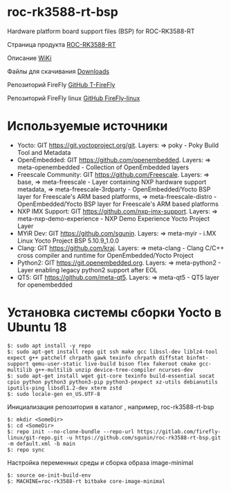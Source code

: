 # roc-rk3588-rt-bsp
Hardware platform board support files (BSP) for ROC-RK3588-RT

Страница продукта [ROC-RK3588-RT](https://en.t-firefly.com/product/industry/rocrk3588rt)

Описание [WiKi](https://wiki.t-firefly.com/en/ROC-RK3588-RT/index.html)

Файлы для скачивания [Downloads](https://en.t-firefly.com/doc/download/207.html)

Репозиторий FireFly [GitHub T-FireFly](https://github.com/T-Firefly)

Репозиторий FireFly linux [GitHub FireFly-linux](https://gitlab.com/firefly-linux)

# Используемые источники

- Yocto: GIT https://git.yoctoproject.org/git. Layers: 
	=> poky - Poky Build Tool and Metadata
- OpenEmbedded: GIT https://github.com/openembedded. Layers: 
	=> meta-openembedded - Collection of OpenEmbedded layers
- Freescale Community: GIT https://github.com/Freescale. Layers: 
	=> base,
	=> meta-freescale - Layer containing NXP hardware support metadata, 
	=> meta-freescale-3rdparty - OpenEmbedded/Yocto BSP layer for Freescale's ARM based platforms,
	=> meta-freescale-distro - OpenEmbedded/Yocto BSP layer for Freescale's ARM based platforms
- NXP IMX Support: GIT https://github.com/nxp-imx-support. Layers: 
	=> meta-nxp-demo-experience - NXP Demo Experience Yocto Project Layer
- MYiR Dev: GIT https://github.com/sgunin. Layers: 
	=> meta-myir - i.MX Linux Yocto Project BSP 5.10.9_1.0.0
- Clang: GIT https://github.com/kraj. Layers:
	=> meta-clang - Clang C/C++ cross compiler and runtime for OpenEmbedded/Yocto Project
- Python2: GIT https://git.openembedded.org. Layers: 
	=> meta-python2 - Layer enabling legacy python2 support after EOL
- QT5: GIT https://github.com/meta-qt5. Layers: 
	=> meta-qt5 - QT5 layer for openembedded

# Установка системы сборки Yocto в Ubuntu 18 
```
$: sudo apt install -y repo
$: sudo apt-get install repo git ssh make gcc libssl-dev liblz4-tool expect g++ patchelf chrpath gawk texinfo chrpath diffstat binfmt-support qemu-user-static live-build bison flex fakeroot cmake gcc-multilib g++-multilib unzip device-tree-compiler ncurses-dev
$: sudo apt-get install wget git-core texinfo build-essential socat cpio python python3 python3-pip python3-pexpect xz-utils debianutils iputils-ping libsdl1.2-dev xterm zstd
$: sudo locale-gen en_US.UTF-8
```

Инициализация репозитория в каталог <SomeDir>, например, roc-rk3588-rt-bsp
```
$: mkdir <SomeDir>
$: cd <SomeDir>
$: repo init --no-clone-bundle --repo-url https://gitlab.com/firefly-linux/git-repo.git -u https://github.com/sgunin/roc-rk3588-rt-bsp.git -m default.xml -b main
$: repo sync
```

Настройка переменных среды и сборка образа image-minimal
```
$: source oe-init-build-env
$: MACHINE=roc-rk3588-rt bitbake core-image-minimal
```

